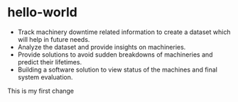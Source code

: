 # hello-world

- Track machinery downtime related information to create a dataset which will help in future needs.
-	Analyze the dataset and provide insights on machineries.
-	Provide solutions to avoid sudden breakdowns of machineries and predict their lifetimes.
-	Building a software solution to view status of the machines and final system evaluation.


This is my first change
